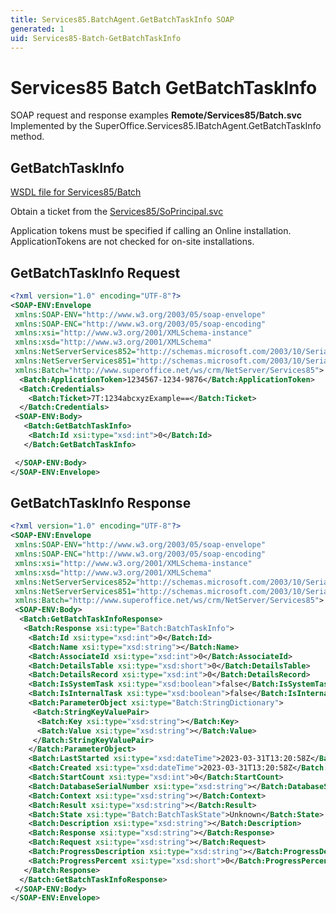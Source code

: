 ```yaml
---
title: Services85.BatchAgent.GetBatchTaskInfo SOAP
generated: 1
uid: Services85-Batch-GetBatchTaskInfo
---
```


# Services85 Batch GetBatchTaskInfo

SOAP request and response examples **Remote/Services85/Batch.svc**
Implemented by the <see cref="M:SuperOffice.Services85.IBatchAgent.GetBatchTaskInfo">SuperOffice.Services85.IBatchAgent.GetBatchTaskInfo</see> method.

## GetBatchTaskInfo

[WSDL file for Services85/Batch](../Services85-Batch.md)

Obtain a ticket from the [Services85/SoPrincipal.svc](../SoPrincipal/index.md)

Application tokens must be specified if calling an Online installation. ApplicationTokens are not checked for on-site installations.

## GetBatchTaskInfo Request

```xml
<?xml version="1.0" encoding="UTF-8"?>
<SOAP-ENV:Envelope
 xmlns:SOAP-ENV="http://www.w3.org/2003/05/soap-envelope"
 xmlns:SOAP-ENC="http://www.w3.org/2003/05/soap-encoding"
 xmlns:xsi="http://www.w3.org/2001/XMLSchema-instance"
 xmlns:xsd="http://www.w3.org/2001/XMLSchema"
 xmlns:NetServerServices852="http://schemas.microsoft.com/2003/10/Serialization/Arrays"
 xmlns:NetServerServices851="http://schemas.microsoft.com/2003/10/Serialization/"
 xmlns:Batch="http://www.superoffice.net/ws/crm/NetServer/Services85">
  <Batch:ApplicationToken>1234567-1234-9876</Batch:ApplicationToken>
  <Batch:Credentials>
    <Batch:Ticket>7T:1234abcxyzExample==</Batch:Ticket>
  </Batch:Credentials>
 <SOAP-ENV:Body>
   <Batch:GetBatchTaskInfo>
    <Batch:Id xsi:type="xsd:int">0</Batch:Id>
   </Batch:GetBatchTaskInfo>

 </SOAP-ENV:Body>
</SOAP-ENV:Envelope>

```

## GetBatchTaskInfo Response

```xml
<?xml version="1.0" encoding="UTF-8"?>
<SOAP-ENV:Envelope
 xmlns:SOAP-ENV="http://www.w3.org/2003/05/soap-envelope"
 xmlns:SOAP-ENC="http://www.w3.org/2003/05/soap-encoding"
 xmlns:xsi="http://www.w3.org/2001/XMLSchema-instance"
 xmlns:xsd="http://www.w3.org/2001/XMLSchema"
 xmlns:NetServerServices852="http://schemas.microsoft.com/2003/10/Serialization/Arrays"
 xmlns:NetServerServices851="http://schemas.microsoft.com/2003/10/Serialization/"
 xmlns:Batch="http://www.superoffice.net/ws/crm/NetServer/Services85">
 <SOAP-ENV:Body>
  <Batch:GetBatchTaskInfoResponse>
   <Batch:Response xsi:type="Batch:BatchTaskInfo">
    <Batch:Id xsi:type="xsd:int">0</Batch:Id>
    <Batch:Name xsi:type="xsd:string"></Batch:Name>
    <Batch:AssociateId xsi:type="xsd:int">0</Batch:AssociateId>
    <Batch:DetailsTable xsi:type="xsd:short">0</Batch:DetailsTable>
    <Batch:DetailsRecord xsi:type="xsd:int">0</Batch:DetailsRecord>
    <Batch:IsSystemTask xsi:type="xsd:boolean">false</Batch:IsSystemTask>
    <Batch:IsInternalTask xsi:type="xsd:boolean">false</Batch:IsInternalTask>
    <Batch:ParameterObject xsi:type="Batch:StringDictionary">
     <Batch:StringKeyValuePair>
      <Batch:Key xsi:type="xsd:string"></Batch:Key>
      <Batch:Value xsi:type="xsd:string"></Batch:Value>
     </Batch:StringKeyValuePair>
    </Batch:ParameterObject>
    <Batch:LastStarted xsi:type="xsd:dateTime">2023-03-31T13:20:58Z</Batch:LastStarted>
    <Batch:Created xsi:type="xsd:dateTime">2023-03-31T13:20:58Z</Batch:Created>
    <Batch:StartCount xsi:type="xsd:int">0</Batch:StartCount>
    <Batch:DatabaseSerialNumber xsi:type="xsd:string"></Batch:DatabaseSerialNumber>
    <Batch:Context xsi:type="xsd:string"></Batch:Context>
    <Batch:Result xsi:type="xsd:string"></Batch:Result>
    <Batch:State xsi:type="Batch:BatchTaskState">Unknown</Batch:State>
    <Batch:Description xsi:type="xsd:string"></Batch:Description>
    <Batch:Response xsi:type="xsd:string"></Batch:Response>
    <Batch:Request xsi:type="xsd:string"></Batch:Request>
    <Batch:ProgressDescription xsi:type="xsd:string"></Batch:ProgressDescription>
    <Batch:ProgressPercent xsi:type="xsd:short">0</Batch:ProgressPercent>
   </Batch:Response>
  </Batch:GetBatchTaskInfoResponse>
 </SOAP-ENV:Body>
</SOAP-ENV:Envelope>

```
